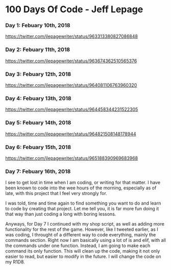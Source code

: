 # 100 Days Of Code - Jeff Lepage

### Day 1: Febuary 10th, 2018
https://twitter.com/jlepagewriter/status/963313380827086848

### Day 2: Febuary 11th, 2018
https://twitter.com/jlepagewriter/status/963674362510565376

### Day 3: Febuary 12th, 2018
https://twitter.com/jlepagewriter/status/964081106763960320

### Day 4: Febuary 13th, 2018
https://twitter.com/jlepagewriter/status/964458344231522305

### Day 5: Febuary 14th, 2018
https://twitter.com/jlepagewriter/status/964821508148178944

### Day 6: Febuary 15th, 2018
https://twitter.com/jlepagewriter/status/965188390969683968

### Day 7: Febuary 16th, 2018

I see to get lost in time when I am coding, or writing for that matter. I have been known to code into the wee hours of the morning, especially as of late, with this project that I feel very strongly for.

I was told, time and time again to find something you want to do and learn to code by creating that project. Let me tell you, it is far more fun doing it that way than just coding a long with boring lessons.

Anyways, for Day 7 I continued with my shop script, as well as adding more functionality for the rest of the game. However, like I tweeted earlier, as I was coding, I throught of a different way to code everything, mainly the commands section. Right now I am basically using a lot of is and elif, with all the commands under one function. Instead, I am going to make each command its only function. This will clean up the code, making it not only easier to read, but easier to modify in the future. I will change the code on my R1D8.



